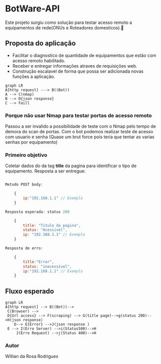 # BotWare-API

Este projeto surgiu como solução para testar acesso remoto a equipamentos de rede(ONUs e Roteadores domesticos).👾

## Proposta do aplicação

* Facilitar o diagnostico de quantidade de equipamentos que estão com acesso remoto habilitado.
* Receber e entregar informações atraves de requisições web.
* Construção escalavel de forma que possa ser adicionada novas funções a aplicação.

```mermaid
graph LR
A[http request] ---> B((Bot))
A --> C(nmap)
B --> D{json response}
C --> Faill
```

### Porque não usar Nmap para testar portas de acesso remoto

Passou a ser invalido a possibilidade de teste com o Nmap pelo tempo de demora do scan de portas. Com o bot podemos realizar teste de acesso com usuario e senha (Quase um brut force pois teria que tentar as varias senhas por equipamento)

### Primeiro objetivo

Coletar dados do da tag **title** da pagina para identificar o tipo de equipamento. Resposta a ser entregue:

```javascript

Metodo POST body:

    {
        ip:"192.168.1.1" // Exemplo
    }

Resposta esperada: status 200

    {
        title: "Titulo da pagina",
        status: "Acessivel",
        ip: "192.168.1.1" // Exemplo
    }

Resposta de erro:

    {
        title:"Error",
        status: "inacessível",
        ip:"192.168.1.1" // Exemplo
    }

```

## Fluxo esperado

```mermaid
graph LR
A[http request] --> B((Bot))-->
 C(Browser) --> 
 D{Url access} --> F(scraping) --> G(title page)-->g(status 200)-->H(json response)
    D--> E{Error} -->J(json response )
 E --> I(Erro Server) -->i(Status500)-->H
     J(Erro Request) -->j(Status 400)-->H

```
### Autor

Willian da Rosa Rodrigues


